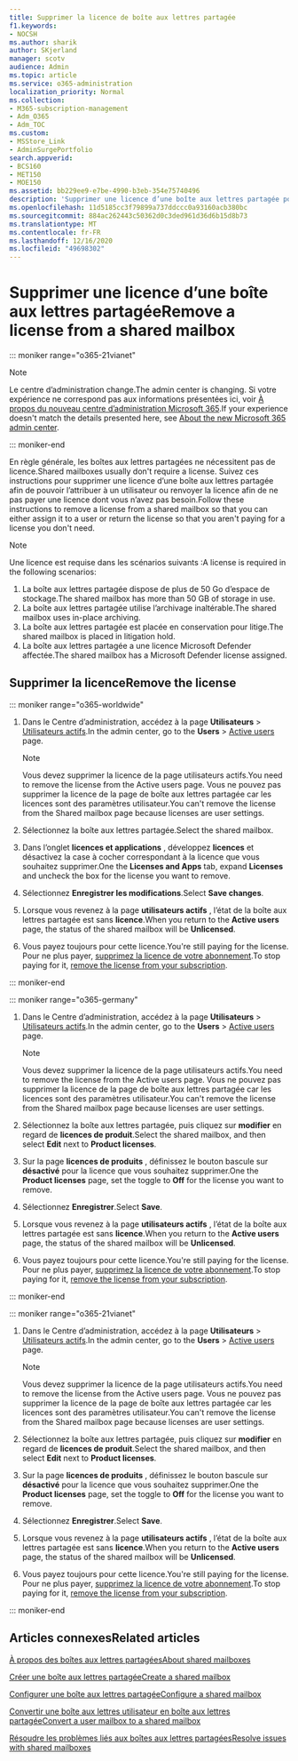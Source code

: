 ```yaml
---
title: Supprimer la licence de boîte aux lettres partagée
f1.keywords:
- NOCSH
ms.author: sharik
author: SKjerland
manager: scotv
audience: Admin
ms.topic: article
ms.service: o365-administration
localization_priority: Normal
ms.collection:
- M365-subscription-management
- Adm_O365
- Adm_TOC
ms.custom:
- MSStore_Link
- AdminSurgePortfolio
search.appverid:
- BCS160
- MET150
- MOE150
ms.assetid: bb229ee9-e7be-4990-b3eb-354e75740496
description: 'Supprimer une licence d’une boîte aux lettres partagée pour l’affecter à un autre utilisateur. '
ms.openlocfilehash: 11d5185cc3f79899a737ddccc0a93160acb380bc
ms.sourcegitcommit: 884ac262443c50362d0c3ded961d36d6b15d8b73
ms.translationtype: MT
ms.contentlocale: fr-FR
ms.lasthandoff: 12/16/2020
ms.locfileid: "49698302"
---
```

# <a name="remove-a-license-from-a-shared-mailbox"></a><span data-ttu-id="36fd3-103">Supprimer une licence d’une boîte aux lettres partagée</span><span class="sxs-lookup"><span data-stu-id="36fd3-103">Remove a license from a shared mailbox</span></span>

::: moniker range="o365-21vianet"

> [!NOTE]
> <span data-ttu-id="36fd3-104">Le centre d’administration change.</span><span class="sxs-lookup"><span data-stu-id="36fd3-104">The admin center is changing.</span></span> <span data-ttu-id="36fd3-105">Si votre expérience ne correspond pas aux informations présentées ici, voir [À propos du nouveau centre d’administration Microsoft 365](https://docs.microsoft.com/microsoft-365/admin/microsoft-365-admin-center-preview?view=o365-21vianet&preserve-view=true).</span><span class="sxs-lookup"><span data-stu-id="36fd3-105">If your experience doesn't match the details presented here, see [About the new Microsoft 365 admin center](https://docs.microsoft.com/microsoft-365/admin/microsoft-365-admin-center-preview?view=o365-21vianet&preserve-view=true).</span></span>

::: moniker-end

<span data-ttu-id="36fd3-106">En règle générale, les boîtes aux lettres partagées ne nécessitent pas de licence.</span><span class="sxs-lookup"><span data-stu-id="36fd3-106">Shared mailboxes usually don't require a license.</span></span> <span data-ttu-id="36fd3-107">Suivez ces instructions pour supprimer une licence d’une boîte aux lettres partagée afin de pouvoir l’attribuer à un utilisateur ou renvoyer la licence afin de ne pas payer une licence dont vous n’avez pas besoin.</span><span class="sxs-lookup"><span data-stu-id="36fd3-107">Follow these instructions to remove a license from a shared mailbox so that you can either assign it to a user or return the license so that you aren't paying for a license you don't need.</span></span>

> [!NOTE]
> <span data-ttu-id="36fd3-108">Une licence est requise dans les scénarios suivants :</span><span class="sxs-lookup"><span data-stu-id="36fd3-108">A license is required in the following scenarios:</span></span>
> 1. <span data-ttu-id="36fd3-109">La boîte aux lettres partagée dispose de plus de 50 Go d’espace de stockage.</span><span class="sxs-lookup"><span data-stu-id="36fd3-109">The shared mailbox has more than 50 GB of storage in use.</span></span>
> 2. <span data-ttu-id="36fd3-110">La boîte aux lettres partagée utilise l’archivage inaltérable.</span><span class="sxs-lookup"><span data-stu-id="36fd3-110">The shared mailbox uses in-place archiving.</span></span>
> 3. <span data-ttu-id="36fd3-111">La boîte aux lettres partagée est placée en conservation pour litige.</span><span class="sxs-lookup"><span data-stu-id="36fd3-111">The shared mailbox is placed in litigation hold.</span></span>
> 4. <span data-ttu-id="36fd3-112">La boîte aux lettres partagée a une licence Microsoft Defender affectée.</span><span class="sxs-lookup"><span data-stu-id="36fd3-112">The shared mailbox has a Microsoft Defender license assigned.</span></span>

  
## <a name="remove-the-license"></a><span data-ttu-id="36fd3-113">Supprimer la licence</span><span class="sxs-lookup"><span data-stu-id="36fd3-113">Remove the license</span></span>

::: moniker range="o365-worldwide"

1. <span data-ttu-id="36fd3-114">Dans le Centre d’administration, accédez à la page **Utilisateurs** \> <a href="https://go.microsoft.com/fwlink/p/?linkid=834822" target="_blank">Utilisateurs actifs</a>.</span><span class="sxs-lookup"><span data-stu-id="36fd3-114">In the admin center, go to the **Users** \> <a href="https://go.microsoft.com/fwlink/p/?linkid=834822" target="_blank">Active users</a> page.</span></span>

   > [!NOTE]
   > <span data-ttu-id="36fd3-115">Vous devez supprimer la licence de la page utilisateurs actifs.</span><span class="sxs-lookup"><span data-stu-id="36fd3-115">You need to remove the license from the Active users page.</span></span> <span data-ttu-id="36fd3-116">Vous ne pouvez pas supprimer la licence de la page de boîte aux lettres partagée car les licences sont des paramètres utilisateur.</span><span class="sxs-lookup"><span data-stu-id="36fd3-116">You can't remove the license from the Shared mailbox page because licenses are user settings.</span></span> 
  
2. <span data-ttu-id="36fd3-117">Sélectionnez la boîte aux lettres partagée.</span><span class="sxs-lookup"><span data-stu-id="36fd3-117">Select the shared mailbox.</span></span>

3. <span data-ttu-id="36fd3-118">Dans l’onglet **licences et applications** , développez **licences** et désactivez la case à cocher correspondant à la licence que vous souhaitez supprimer.</span><span class="sxs-lookup"><span data-stu-id="36fd3-118">One the **Licenses and Apps** tab, expand **Licenses** and uncheck the box for the license you want to remove.</span></span>

4. <span data-ttu-id="36fd3-119">Sélectionnez **Enregistrer les modifications**.</span><span class="sxs-lookup"><span data-stu-id="36fd3-119">Select **Save changes**.</span></span>

5. <span data-ttu-id="36fd3-120">Lorsque vous revenez à la page **utilisateurs actifs** , l’état de la boîte aux lettres partagée est sans **licence**.</span><span class="sxs-lookup"><span data-stu-id="36fd3-120">When you return to the **Active users** page, the status of the shared mailbox will be **Unlicensed**.</span></span>

6. <span data-ttu-id="36fd3-121">Vous payez toujours pour cette licence.</span><span class="sxs-lookup"><span data-stu-id="36fd3-121">You're still paying for the license.</span></span> <span data-ttu-id="36fd3-122">Pour ne plus payer, [supprimez la licence de votre abonnement](../../commerce/licenses/remove-licenses-from-subscription.md).</span><span class="sxs-lookup"><span data-stu-id="36fd3-122">To stop paying for it, [remove the license from your subscription](../../commerce/licenses/remove-licenses-from-subscription.md).</span></span>

::: moniker-end

::: moniker range="o365-germany"

 1. <span data-ttu-id="36fd3-123">Dans le Centre d’administration, accédez à la page **Utilisateurs** \> <a href="https://go.microsoft.com/fwlink/p/?linkid=847686" target="_blank">Utilisateurs actifs</a>.</span><span class="sxs-lookup"><span data-stu-id="36fd3-123">In the admin center, go to the **Users** \> <a href="https://go.microsoft.com/fwlink/p/?linkid=847686" target="_blank">Active users</a> page.</span></span>

    > [!NOTE]
    > <span data-ttu-id="36fd3-124">Vous devez supprimer la licence de la page utilisateurs actifs.</span><span class="sxs-lookup"><span data-stu-id="36fd3-124">You need to remove the license from the Active users page.</span></span> <span data-ttu-id="36fd3-125">Vous ne pouvez pas supprimer la licence de la page de boîte aux lettres partagée car les licences sont des paramètres utilisateur.</span><span class="sxs-lookup"><span data-stu-id="36fd3-125">You can't remove the license from the Shared mailbox page because licenses are user settings.</span></span>

2. <span data-ttu-id="36fd3-126">Sélectionnez la boîte aux lettres partagée, puis cliquez sur **modifier** en regard de **licences de produit**.</span><span class="sxs-lookup"><span data-stu-id="36fd3-126">Select the shared mailbox, and then select **Edit** next to **Product licenses**.</span></span>

3. <span data-ttu-id="36fd3-127">Sur la page **licences de produits** , définissez le bouton bascule sur **désactivé** pour la licence que vous souhaitez supprimer.</span><span class="sxs-lookup"><span data-stu-id="36fd3-127">One the **Product licenses** page, set the toggle to **Off** for the license you want to remove.</span></span>

4. <span data-ttu-id="36fd3-128">Sélectionnez **Enregistrer**.</span><span class="sxs-lookup"><span data-stu-id="36fd3-128">Select **Save**.</span></span>

5. <span data-ttu-id="36fd3-129">Lorsque vous revenez à la page **utilisateurs actifs** , l’état de la boîte aux lettres partagée est sans **licence**.</span><span class="sxs-lookup"><span data-stu-id="36fd3-129">When you return to the **Active users** page, the status of the shared mailbox will be **Unlicensed**.</span></span>

6. <span data-ttu-id="36fd3-130">Vous payez toujours pour cette licence.</span><span class="sxs-lookup"><span data-stu-id="36fd3-130">You're still paying for the license.</span></span> <span data-ttu-id="36fd3-131">Pour ne plus payer, [supprimez la licence de votre abonnement](../../commerce/licenses/remove-licenses-from-subscription.md).</span><span class="sxs-lookup"><span data-stu-id="36fd3-131">To stop paying for it, [remove the license from your subscription](../../commerce/licenses/remove-licenses-from-subscription.md).</span></span>

::: moniker-end

::: moniker range="o365-21vianet"

 1. <span data-ttu-id="36fd3-132">Dans le Centre d’administration, accédez à la page **Utilisateurs** \> <a href="https://go.microsoft.com/fwlink/p/?linkid=850628" target="_blank">Utilisateurs actifs</a>.</span><span class="sxs-lookup"><span data-stu-id="36fd3-132">In the admin center, go to the **Users** \> <a href="https://go.microsoft.com/fwlink/p/?linkid=850628" target="_blank">Active users</a> page.</span></span>

    > [!NOTE]
    > <span data-ttu-id="36fd3-133">Vous devez supprimer la licence de la page utilisateurs actifs.</span><span class="sxs-lookup"><span data-stu-id="36fd3-133">You need to remove the license from the Active users page.</span></span> <span data-ttu-id="36fd3-134">Vous ne pouvez pas supprimer la licence de la page de boîte aux lettres partagée car les licences sont des paramètres utilisateur.</span><span class="sxs-lookup"><span data-stu-id="36fd3-134">You can't remove the license from the Shared mailbox page because licenses are user settings.</span></span>

2. <span data-ttu-id="36fd3-135">Sélectionnez la boîte aux lettres partagée, puis cliquez sur **modifier** en regard de **licences de produit**.</span><span class="sxs-lookup"><span data-stu-id="36fd3-135">Select the shared mailbox, and then select **Edit** next to **Product licenses**.</span></span>

3. <span data-ttu-id="36fd3-136">Sur la page **licences de produits** , définissez le bouton bascule sur **désactivé** pour la licence que vous souhaitez supprimer.</span><span class="sxs-lookup"><span data-stu-id="36fd3-136">One the **Product licenses** page, set the toggle to **Off** for the license you want to remove.</span></span>

4. <span data-ttu-id="36fd3-137">Sélectionnez **Enregistrer**.</span><span class="sxs-lookup"><span data-stu-id="36fd3-137">Select **Save**.</span></span>

5. <span data-ttu-id="36fd3-138">Lorsque vous revenez à la page **utilisateurs actifs** , l’état de la boîte aux lettres partagée est sans **licence**.</span><span class="sxs-lookup"><span data-stu-id="36fd3-138">When you return to the **Active users** page, the status of the shared mailbox will be **Unlicensed**.</span></span>

6. <span data-ttu-id="36fd3-139">Vous payez toujours pour cette licence.</span><span class="sxs-lookup"><span data-stu-id="36fd3-139">You're still paying for the license.</span></span> <span data-ttu-id="36fd3-140">Pour ne plus payer, [supprimez la licence de votre abonnement](../../commerce/licenses/remove-licenses-from-subscription.md).</span><span class="sxs-lookup"><span data-stu-id="36fd3-140">To stop paying for it, [remove the license from your subscription](../../commerce/licenses/remove-licenses-from-subscription.md).</span></span>

::: moniker-end 

 

## <a name="related-articles"></a><span data-ttu-id="36fd3-141">Articles connexes</span><span class="sxs-lookup"><span data-stu-id="36fd3-141">Related articles</span></span>

[<span data-ttu-id="36fd3-142">À propos des boîtes aux lettres partagées</span><span class="sxs-lookup"><span data-stu-id="36fd3-142">About shared mailboxes</span></span>](about-shared-mailboxes.md)

[<span data-ttu-id="36fd3-143">Créer une boîte aux lettres partagée</span><span class="sxs-lookup"><span data-stu-id="36fd3-143">Create a shared mailbox</span></span>](create-a-shared-mailbox.md)

[<span data-ttu-id="36fd3-144">Configurer une boîte aux lettres partagée</span><span class="sxs-lookup"><span data-stu-id="36fd3-144">Configure a shared mailbox</span></span>](configure-a-shared-mailbox.md)

[<span data-ttu-id="36fd3-145">Convertir une boîte aux lettres utilisateur en boîte aux lettres partagée</span><span class="sxs-lookup"><span data-stu-id="36fd3-145">Convert a user mailbox to a shared mailbox</span></span>](convert-user-mailbox-to-shared-mailbox.md)

[<span data-ttu-id="36fd3-146">Résoudre les problèmes liés aux boîtes aux lettres partagées</span><span class="sxs-lookup"><span data-stu-id="36fd3-146">Resolve issues with shared mailboxes</span></span>](resolve-issues-with-shared-mailboxes.md)
